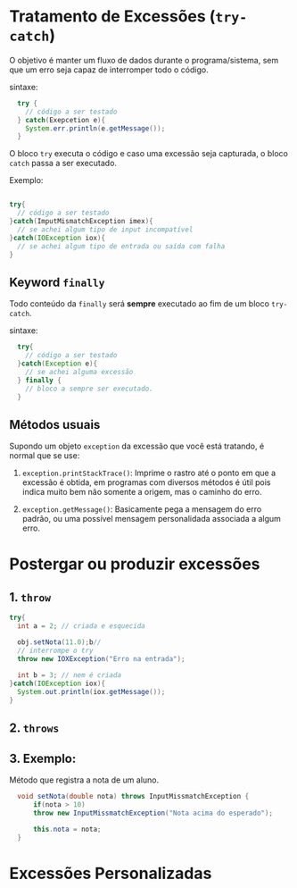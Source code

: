 # Tratamento de Excessões (`try-catch`)

O objetivo é manter um fluxo de dados durante o programa/sistema, sem que um erro seja capaz de interromper todo o código.

sintaxe:
```java
  try {
    // código a ser testado
  } catch(Exepcetion e){
    System.err.println(e.getMessage());
  }
```

O bloco `try` executa o código e caso uma excessão seja capturada, o bloco `catch` passa a ser executado.

Exemplo:

```java

try{
  // código a ser testado
}catch(ImputMismatchException imex){
  // se achei algum tipo de input incompatível
}catch(IOException iox){
  // se achei algum tipo de entrada ou saída com falha
}

```

## Keyword `finally`

Todo conteúdo da `finally` será **sempre** executado ao fim de um bloco `try-catch`.
 
sintaxe:
```java
  try{
    // código a ser testado
  }catch(Exception e){
    // se achei alguma excessão
  } finally {
    // bloco a sempre ser executado.
  }
```

## Métodos usuais

Supondo um objeto `exception` da excessão que você está tratando, é normal que se use:

1. `exception.printStackTrace()`: Imprime o rastro até o ponto em que a excessão é obtida, em programas com diversos métodos é útil pois indica muito bem não somente a origem, mas o caminho do erro.

2. `exception.getMessage()`: Basicamente pega a mensagem do erro padrão, ou uma possível mensagem personalidada associada a algum erro.

# Postergar ou produzir excessões

## 1. `throw`

```java
try{
  int a = 2; // criada e esquecida

  obj.setNota(11.0);b// 
  // interrompe o try
  throw new IOXException("Erro na entrada"); 
  
  int b = 3; // nem é criada
}catch(IOException iox){
  System.out.println(iox.getMessage());
}
```


## 2. `throws`

## 3. Exemplo:

Método que registra a nota de um aluno.

```java
  void setNota(double nota) throws InputMissmatchException {
      if(nota > 10) 
      throw new InputMissmatchException("Nota acima do esperado");

      this.nota = nota;
  }
```

# Excessões Personalizadas